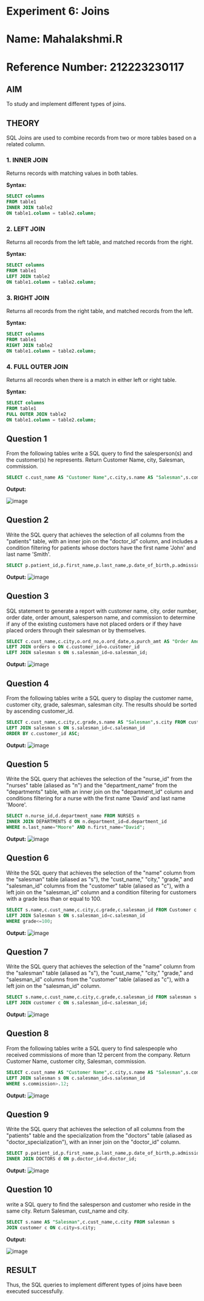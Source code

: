 # Experiment 6: Joins
# Name: Mahalakshmi.R
# Reference Number: 212223230117
## AIM
To study and implement different types of joins.

## THEORY

SQL Joins are used to combine records from two or more tables based on a related column.

### 1. INNER JOIN
Returns records with matching values in both tables.

**Syntax:**
```sql
SELECT columns
FROM table1
INNER JOIN table2
ON table1.column = table2.column;
```

### 2. LEFT JOIN
Returns all records from the left table, and matched records from the right.

**Syntax:**

```sql
SELECT columns
FROM table1
LEFT JOIN table2
ON table1.column = table2.column;
```
### 3. RIGHT JOIN
Returns all records from the right table, and matched records from the left.

**Syntax:**

```sql
SELECT columns
FROM table1
RIGHT JOIN table2
ON table1.column = table2.column;
```
### 4. FULL OUTER JOIN
Returns all records when there is a match in either left or right table.

**Syntax:**

```sql
SELECT columns
FROM table1
FULL OUTER JOIN table2
ON table1.column = table2.column;
```

**Question 1**
--
From the following tables write a SQL query to find the salesperson(s) and the customer(s) he represents. Return Customer Name, city, Salesman, commission.

```sql
SELECT c.cust_name AS "Customer Name",c.city,s.name AS "Salesman",s.commission FROM customer c JOIN salesman s ON c.salesman_id=s.salesman_id;
```

**Output:**

![image](https://github.com/user-attachments/assets/7d598420-c835-4698-81ca-de40d0fdcd1d)


**Question 2**
---
Write the SQL query that achieves the selection of all columns from the "patients" table, with an inner join on the "doctor_id" column, and includes a condition filtering for patients whose doctors have the first name 'John' and last name 'Smith'.

```sql
SELECT p.patient_id,p.first_name,p.last_name,p.date_of_birth,p.admission_date,p.discharge_date,d.doctor_id FROM PATIENTS p INNER JOIN DOCTORS d ON p.doctor_id=d.doctor_id WHERE d.first_name="John" AND d.last_name="Smith";
```

**Output:**
![image](https://github.com/user-attachments/assets/78fe21a4-27df-436c-a45b-34c6d7720ac7)


**Question 3**
---
SQL statement to generate a report with customer name, city, order number, order date, order amount, salesperson name, and commission to determine if any of the existing customers have not placed orders or if they have placed orders through their salesman or by themselves.

```sql
SELECT c.cust_name,c.city,o.ord_no,o.ord_date,o.purch_amt AS "Order Amount",s.name,s.commission FROM customer c 
LEFT JOIN orders o ON c.customer_id=o.customer_id
LEFT JOIN salesman s ON s.salesman_id=o.salesman_id;
```

**Output:**
![image](https://github.com/user-attachments/assets/6f2e882d-a4c5-44d2-bb7c-5103db996d48)


**Question 4**
---
From the following tables write a SQL query to display the customer name, customer city, grade, salesman, salesman city. The results should be sorted by ascending customer_id.  

```sql
SELECT c.cust_name,c.city,c.grade,s.name AS "Salesman",s.city FROM customer c 
LEFT JOIN salesman s ON s.salesman_id=c.salesman_id
ORDER BY c.customer_id ASC;
```

**Output:**
![image](https://github.com/user-attachments/assets/2610d0be-3718-4e8b-a1ad-1ba42350ec0a)


**Question 5**
---
Write the SQL query that achieves the selection of the "nurse_id" from the "nurses" table (aliased as "n") and the "department_name" from the "departments" table, with an inner join on the "department_id" column and conditions filtering for a nurse with the first name 'David' and last name 'Moore'.

```sql
SELECT n.nurse_id,d.department_name FROM NURSES n
INNER JOIN DEPARTMENTS d ON n.department_id=d.department_id
WHERE n.last_name="Moore" AND n.first_name="David";
```

**Output:**
![image](https://github.com/user-attachments/assets/9be220f1-b473-4bab-846a-b57dcd30961d)


**Question 6**
---
Write the SQL query that achieves the selection of the "name" column from the "salesman" table (aliased as "s"), the "cust_name," "city," "grade," and "salesman_id" columns from the "customer" table (aliased as "c"), with a left join on the "salesman_id" column and a condition filtering for customers with a grade less than or equal to 100.

```sql
SELECT s.name,c.cust_name,c.city,c.grade,c.salesman_id FROM Customer c 
LEFT JOIN Salesman s ON s.salesman_id=c.salesman_id
WHERE grade<=100;
```

**Output:**
![image](https://github.com/user-attachments/assets/781ffd94-3590-4cf0-860c-15d4bd60cfa4)

**Question 7**
---
Write the SQL query that achieves the selection of the "name" column from the "salesman" table (aliased as "s"), the "cust_name," "city," "grade," and "salesman_id" columns from the "customer" table (aliased as "c"), with a left join on the "salesman_id" column.

```sql
SELECT s.name,c.cust_name,c.city,c.grade,c.salesman_id FROM salesman s 
LEFT JOIN customer c ON s.salesman_id=c.salesman_id;
```

**Output:**
![image](https://github.com/user-attachments/assets/143f6f34-2558-4006-88f8-e6fd3a165b1c)


**Question 8**
---
 From the following tables write a SQL query to find salespeople who received commissions of more than 12 percent from the company. Return Customer Name, customer city, Salesman, commission. 

```sql
SELECT c.cust_name AS "Customer Name",c.city,s.name AS "Salesman",s.commission FROM customer c
LEFT JOIN salesman s ON c.salesman_id=s.salesman_id
WHERE s.commission>.12;
```

**Output:**
![image](https://github.com/user-attachments/assets/6830df9e-f111-4fa3-aecc-805dea433862)


**Question 9**
---
Write the SQL query that achieves the selection of all columns from the "patients" table and the specialization from the "doctors" table (aliased as "doctor_specialization"), with an inner join on the "doctor_id" column.

```sql
SELECT p.patient_id,p.first_name,p.last_name,p.date_of_birth,p.admission_date,p.discharge_date,p.doctor_id,d.specialization AS "doctor_specialization" FROM PATIENTS p
INNER JOIN DOCTORS d ON p.doctor_id=d.doctor_id;
```

**Output:**
![image](https://github.com/user-attachments/assets/cf3e05a2-f8fd-4cb8-81e6-9c8286f53fc3)


**Question 10**
---
write a SQL query to find the salesperson and customer who reside in the same city. Return Salesman, cust_name and city.

```sql
SELECT s.name AS "Salesman",c.cust_name,c.city FROM salesman s
JOIN customer c ON c.city=s.city;
```

**Output:**

![image](https://github.com/user-attachments/assets/350f6951-3c6b-42e2-9a63-0420f9b064b0)


## RESULT
Thus, the SQL queries to implement different types of joins have been executed successfully.
